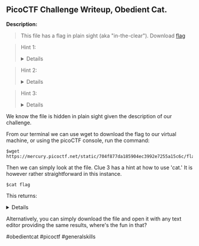 PicoCTF Challenge Writeup, Obedient Cat.
----------------------------------------

**Description:**

>This file has a flag in plain sight (aka "in-the-clear"). Download [flag](https://mercury.picoctf.net/static/704f877da185904ec3992e7255a15c6c/flag)

>Hint 1:<details>Any hints about entering a command into the Terminal (such as the next one), will start with a '$'... everything after the dollar sign will be typed (or copy and pasted) into your Terminal.</details>

>Hint 2:<details>To get the file accessible in your shell, enter the following in the Terminal prompt: $ wget https://mercury.picoctf.net/static/704f877da185904ec3992e7255a15c6c/flag</details>

>Hint 3:<details>$man cat (gives us the manual for the 'cat' command.)</details>

We know the file is hidden in plain sight given the description of our challenge.

From our terminal we can use wget to download the flag to our virtual machine, or using the picoCTF console, run the command:

```` terminal
$wget https://mercury.picoctf.net/static/704f877da185904ec3992e7255a15c6c/flag
````
Then we can simply look at the file. Clue 3 has a hint at how to use 'cat.' It is however rather straightforward in this instance.

```` terminal
$cat flag
````

This returns:

<details>
picoCTF{s4n1ty_v3r1f13d_XXXXXXXX} Note: The X's should be a unique code for you, but this can vary depending on the challenge.
</details>

Alternatively, you can simply download the file and open it with any text editor providing the same results, where's the fun in that?

#obedientcat #picoctf #generalskills
